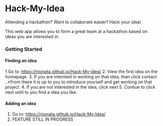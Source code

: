 # Hack-My-Idea
Attending a hackathon? Want to collaborate easier? Hack your idea!

This web app allows you to form a great team at a hackathon based on ideas you are interested in.

### Getting Started
#### Finding an idea
1 Go to: https://nionata.github.io/Hack-My-Idea/
2. View the first idea on the homepage.
3. If you are intersted in working on that idea, than click contact. 
..*From there it is up to you to introduce yourself and get working on that project.
4. If you are not interested in the idea, click next 
5. Contiue to click next until to you find a idea you like.

#### Adding an idea
1. Go to: https://nionata.github.io/Hack-My-Idea/
2. FEATURE STILL IN PROGRESS
